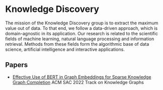 # Knowledge Discovery

The mission of the Knowledge Discovery group is to extract the maximum value out of data. To that end, we follow a data-driven approach, which is domain-agnostic in its application. 
Our research is related to the scientific fields of machine learning, natural language processing and information retrieval.
Methods from these fields form the algorithmic base of data science, artificial intelligence and interactive applications.

## Papers

- [Effective Use of BERT in Graph Embeddings for Sparse Knowledge Graph Completion](projects/bertconve/) ACM SAC 2022 Track on Knowledge Graphs
 
